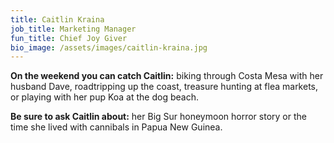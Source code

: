 ```yaml
---
title: Caitlin Kraina
job_title: Marketing Manager
fun_title: Chief Joy Giver
bio_image: /assets/images/caitlin-kraina.jpg
---
```


**On the weekend you can catch Caitlin:** biking through Costa Mesa with her husband Dave, roadtripping up the coast, treasure hunting at flea markets, or playing with her pup Koa at the dog beach.

**Be sure to ask Caitlin about:** her Big Sur honeymoon horror story or the time she lived with cannibals in Papua New Guinea.
